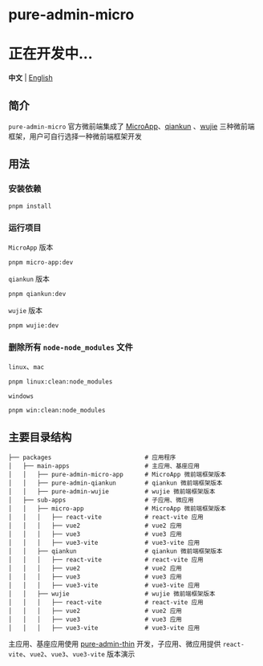 <h1>pure-admin-micro</h1>

# 正在开发中...

**中文** | [English](./README.en-US.md)

## 简介

`pure-admin-micro` 官方微前端集成了 [MicroApp](https://micro-zoe.github.io/micro-app/)、[qiankun](https://qiankun.umijs.org/zh) 、[wujie](https://wujie-micro.github.io/doc/) 三种微前端框架，用户可自行选择一种微前端框架开发

## 用法

### 安装依赖

```sh
pnpm install
```

### 运行项目

`MicroApp` 版本

```sh
pnpm micro-app:dev
```

`qiankun` 版本

```sh
pnpm qiankun:dev
```

`wujie` 版本

```sh
pnpm wujie:dev
```

### 删除所有 `node-node_modules` 文件

`linux`、`mac`

```sh
pnpm linux:clean:node_modules
```

`windows`

```sh
pnpm win:clean:node_modules
```

## 主要目录结构

```
├── packages                          # 应用程序
│   ├── main-apps                     # 主应用、基座应用
│   │   ├── pure-admin-micro-app      # MicroApp 微前端框架版本
│   │   ├── pure-admin-qiankun        # qiankun 微前端框架版本
│   │   ├── pure-admin-wujie          # wujie 微前端框架版本
│   ├── sub-apps                      # 子应用、微应用
│   │   ├── micro-app                 # MicroApp 微前端框架版本
│   │   │   ├── react-vite            # react-vite 应用
│   │   │   ├── vue2                  # vue2 应用
│   │   │   ├── vue3                  # vue3 应用
│   │   │   ├── vue3-vite             # vue3-vite 应用
│   │   ├── qiankun                   # qiankun 微前端框架版本
│   │   │   ├── react-vite            # react-vite 应用
│   │   │   ├── vue2                  # vue2 应用
│   │   │   ├── vue3                  # vue3 应用
│   │   │   ├── vue3-vite             # vue3-vite 应用
│   │   ├── wujie                     # wujie 微前端框架版本
│   │   │   ├── react-vite            # react-vite 应用
│   │   │   ├── vue2                  # vue2 应用
│   │   │   ├── vue3                  # vue3 应用
│   │   │   ├── vue3-vite             # vue3-vite 应用
```

主应用、基座应用使用 [pure-admin-thin](https://github.com/xiaoxian521/pure-admin-thin) 开发，子应用、微应用提供 `react-vite`、`vue2`、`vue3`、`vue3-vite` 版本演示
